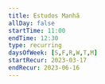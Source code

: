 ```yaml
---
title: Estudos Manhã
allDay: false
startTime: 11:00
endTime: 12:30
type: recurring
daysOfWeek: [S,F,R,W,T,M]
startRecur: 2023-03-17
endRecur: 2023-06-16
---
```

